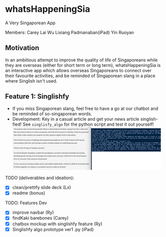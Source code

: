 # whatsHappeningSia
A Very Singaporean App

Members:
Carey Lai
Wu Lixiang
Padmanaban(iPad)
Yin Ruoyan

## Motivation
In an ambitious attempt to improve the quality of life of Singaporeans while they are overseas (either for short term or long term), whatsHappeningSia is an interactive app which allows overseas Singaporeans to connect over their favourite activities, and be reminded of Singaporean slang in a place where Singlish isn't used.


## Feature 1: Singlishfy
- If you miss Singaporean slang, feel free to have a go at our chatbot and be reminded of so-singaporean words.
- Development: Key in a casual article and get your news article singlish-fied! See `singlisfy_algo` for the python script and test it out yourself!
![Singlisfy python prototype](https://github.com/careylzh/whatsHappeningSia/blob/main/singlishfy_algo/Screenshot.png)

TODO (deliverables and ideation):
- [x] clean/prettify slide deck (Lx)
- [x] readme (bonus)

TODO: Features Dev
- [x] improve navbar (Ry)
- [x] findKaki barebones (Carey)
- [x] chatbox mockup with singlishfy feature (Ry)
- [x] Singlishfy algo prototype ver1 .py (iPad)
